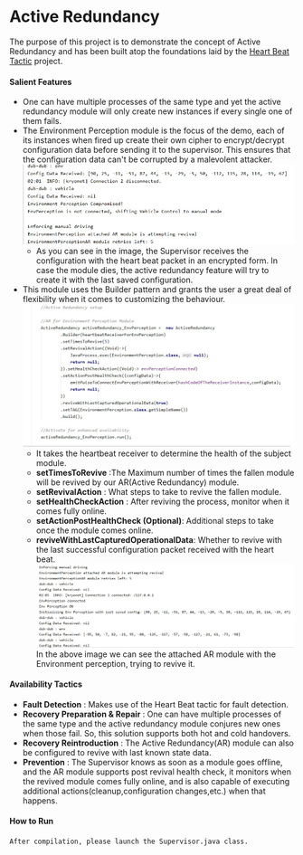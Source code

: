 # Active Redundancy

The purpose of this project is to demonstrate the concept of Active Redundancy and has been built atop the foundations laid by the [Heart Beat Tactic](https://github.com/s1mar/Tactic-Heart-Beat-Context-Self-driving-cars) project.

#### Salient Features
- One can have multiple processes of the same type and yet the active redundancy module will only create new instances if every single one of them fails.
- The Environment Perception module is the focus of the demo, each of its instances when fired up create their own cipher to encrypt/decrypt configuration data before sending it to the supervisor. This ensures that the configuration data can't be corrupted by a malevolent attacker.
 ![Image](https://github.com/s1mar/Active-Redundancy/blob/master/screens/1.jpg?raw=true)
    - As you can see in the image, the Supervisor receives the configuration with the heart beat packet in an encrypted form. In case the module dies, the active redundancy feature will try to create it with the last saved configuration.
- This module uses the Builder pattern and grants the user a great deal of flexibility when it comes to customizing the behaviour.
     ![Image](https://github.com/s1mar/Active-Redundancy/blob/master/screens/3.jpg?raw=true)
    - It takes the heartbeat receiver to determine the health of the subject module.
    - **setTimesToRevive** :The Maximum number of times the fallen module will be revived by our AR(Active Redundancy) module. 
    - **setRevivalAction** : What steps to take to revive the fallen module.
    - **setHealthCheckAction** : After reviving the process, monitor when it comes fully online.
    - **setActionPostHealthCheck (Optional)**: Additional steps to take once the module comes online.
    - **reviveWithLastCapturedOperationalData**: Whether to revive with the last successful configuration packet received with the heart beat.
    ![Image](https://github.com/s1mar/Active-Redundancy/blob/master/screens/2.jpg?raw=true)
        In the above image we can see the attached AR module with the Environment perception, trying to revive it.

#### Availability Tactics
  - **Fault Detection** : Makes use of the Heart Beat tactic for fault detection.
  - **Recovery Preparation & Repair** : One can have multiple processes of the same type and the active redundancy module conjures new  ones when those fail. So, this solution supports both hot and cold handovers.
  - **Recovery Reintroduction** : The Active Redundancy(AR) module can also be configured to revive with last known state data.
  - **Prevention** : The Supervisor knows as soon as a module goes offline, and the AR module supports post revival health check, it monitors when the revived module comes fully online, and is also capable of executing additional actions(cleanup,configuration changes,etc.) when that happens. 

#### How to Run
    After compilation, please launch the Supervisor.java class.



